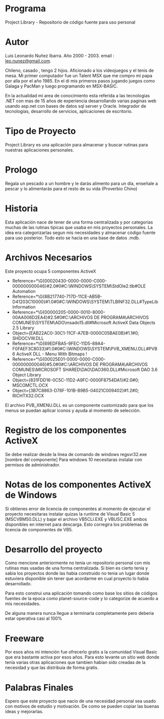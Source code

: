 # Programa
Project Library - Repositorio de código fuente para uso personal

# Autor
Luis Leonardo Nuñez Ibarra. Año 2000 - 2003. email : leo.nunez@gmail.com. 

Chileno, casado , tengo 2 hijos. Aficionado a los videojuegos y el tenis de mesa. Mi primer computador fue un Talent MSX que me compro mi papa por alla por el año 1985. En el di mis primeros pasos jugando juegos como Galaga y PacMan y luego programando en MSX-BASIC. 

En la actualidad mi area de conocimiento esta referida a las tecnologias .NET con mas de 15 años de experiencia desarrollando varias paginas web usando asp.net con bases de datos sql server y Oracle. Integrador de tecnologias, desarrollo de servicios, aplicaciones de escritorio.

# Tipo de Proyecto
Project Library es una aplicación para almacenar y buscar rutinas para nuestras aplicaciones personales. 

# Prologo
Regala un pescado a un hombre y le darás alimento para un día, enseñale a pescar y lo alimentarás para el resto de su vida (Proverbio Chino)

# Historia
Esta aplicación nace de tener de una forma centralizada y por categorias muchas de las rutinas tipicas que usaba en mis proyectos personales. La idea era categorizarlas segun mis necesidades y almacenar código fuente para uso posterior. Todo esto se hacia en una base de datos .mdb. 

# Archivos Necesarios
Este proyecto ocupa 5 componentes ActiveX 

- Reference=*\G{00020430-0000-0000-C000-000000000046}#2.0#0#C:\WINDOWS\SYSTEM\StdOle2.tlb#OLE Automation
- Reference=*\G{8B217740-717D-11CE-AB5B-D41203C10000}#1.0#0#C:\WINDOWS\SYSTEM\TLBINF32.DLL#TypeLib Information
- Reference=*\G{00000205-0000-0010-8000-00AA006D2EA4}#2.5#0#C:\ARCHIVOS DE PROGRAMA\ARCHIVOS COMUNES\SYSTEM\ADO\msado15.dll#Microsoft ActiveX Data Objects 2.5 Library
- Object={EAB22AC0-30C1-11CF-A7EB-0000C05BAE0B}#1.1#0; SHDOCVW.DLL
- Reference=*\G{69EDFBA5-9FEC-11D5-89A4-F0FAEF3C8033}#1.0#0#C:\WINDOWS\SYSTEM\PVB_XMENU.DLL#PVB6 ActiveX DLL - Menu With Bitmaps !
- Reference=*\G{00025E01-0000-0000-C000-000000000046}#5.0#0#C:\ARCHIVOS DE PROGRAMA\ARCHIVOS COMUNES\MICROSOFT SHARED\DAO\DAO360.DLL#Microsoft DAO 3.6 Object Library
- Object={831FDD16-0C5C-11D2-A9FC-0000F8754DA1}#2.0#0; MSCOMCTL.OCX
- Object={3B7C8863-D78F-101B-B9B5-04021C009402}#1.2#0; RICHTX32.OCX

El archivo PVB_XMENU.DLL es un componente customizado para que los menus se puedan aplicar iconos y ayuda al momento de selección.

# Registro de los componentes ActiveX
Se debe realizar desde la linea de comando de windows regsvr32.exe [nombre del componente]
Para windows 10 necesitaras instalar con permisos de administrador. 

# Notas de los componentes ActiveX de Windows
Si obtienes error de licencia de componentes al momento de ejecutar el proyecto necesitaras instalar quizas la runtime de Visual Basic 5 (MSCVBM50.DLL) y bajar el archivo VB5CLI.EXE y VBUSC.EXE ambos disponibles en internet para descarga. Esto corregira los problemas de licencia de componentes de VB5.

# Desarrollo del proyecto
Como mencione anteriormente no tenia un repositorio personal con mis rutinas mas usadas de una forma centralizada. Si bien es cierto tenia y sabia los proyectos donde las habia construido no tenia un lugar donde estuviera disponible sin tener que acordarme en cual proyecto lo habia desarrollado. 

Para esto construi una aplicación tomando como base los sitios de códigos fuentes de la epoca como planet-source-code y lo categorize de acuerdo a mis necesidades.  

De alguna manera nunca llegue a terminarla completamente pero deberia estar operativa casi al 100%

# Freeware
Por esos años mi intención fue ofrecerlo gratis a la comunidad Visual Basic que era bastante activa por esos años. Para esto levante un sitio web donde tenia varias otras aplicaciones que tambien habian sido creadas de la necesidad y que las distribuia de forma gratis.

# Palabras Finales
Espero que este proyecto que nacio de una necesidad personal sea usado con motivos de estudio y motivación. De como se pueden copiar las buenas ideas y mejorarlas. 

